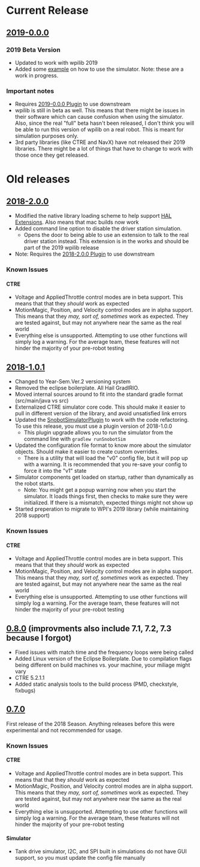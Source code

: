 
# Current Release

## [2019-0.0.0](https://github.com/pjreiniger/SnobotSim/releases/tag/2019-0.0.0)
### 2019 Beta Version
* Updated to work with wpilib 2019
* Added some [example](https://github.com/pjreiniger/SnobotSimExamples) on how to use the simulator. Note: these are a work in progress.

### Important notes
* Requires [2019-0.0.0 Plugin](https://github.com/pjreiniger/SnobotSimPlugin/releases/tag/v2019_0.0.0) to use downstream
* wpilib is still in beta as well. This means that there might be issues in their software which can cause confusion when using the simulator. Also, since the real "full" beta hasn't been released, I don't think you will be able to run this version of wpilib on a real robot. This is meant for simulation purposes only.
* 3rd party libraries (like CTRE and NavX) have not released their 2019 libraries. There might be a lot of things that have to change to work with those once they get released.



# Old releases

## [2018-2.0.0](https://github.com/pjreiniger/SnobotSim/releases/tag/2018-2.0.0)
* Modified the native library loading scheme to help support [HAL Extensions](https://github.com/wpilibsuite/allwpilib/tree/master/simulation/halsim_ds_nt).  Also means that mac builds now work
* Added command line option to disable the driver station simulation.
  * Opens the door to being able to use an extension to talk to the real driver station instead.  This extension is in the works and should be part of the 2019 wpilib release
* Note: Requires the [2018-2.0.0 Plugin](https://github.com/pjreiniger/SnobotSimPlugin/releases/tag/v2018_2.0.0) to use downstream

### Known Issues
#### CTRE
* Voltage and AppliedThrottle control modes are in beta support.  This means that that they *should* work as expected
* MotionMagic, Position, and Velocity control modes are in alpha support.  This means that they *may, sort of, sometimes* work as expected.  They are tested against, but may not anywhere near the same as the real world
* Everything else is unsupported.  Attempting to use other functions will simply log a warning.  For the average team, these features will not hinder the majority of your pre-robot testing

## [2018-1.0.1](https://github.com/pjreiniger/SnobotSim/releases/tag/2018-1.0.1)
* Changed to Year-Sem.Ver.2 versioning system
* Removed the eclipse boilerplate.  All Hail GradlRIO.
* Moved internal sources around to fit into the standard gradle format (src/main/java vs src)
* Externalized CTRE simulator core code.  This should make it easier to pull in different version of the library, and avoid unsatisfied link errors
* Updated the [SnobotSimulatorPlugin](https://plugins.gradle.org/plugin/com.snobot.simulator.plugin.SnobotSimulatorPlugin) to work with the code refactoring.  To use this release, you must use a plugin version of 2018-1.0.0
  * This plugin upgrade allows you to run the simulator from the command line with `gradlew runSnobotSim`
* Updated the configuration file format to know more about the simulator objects.  Should make it easier to create custom overrides.
  * There is a utility that will load the "v0" config file, but it will pop up with a warning.  It is recommended that you re-save your config to force it into the "v1" state
* Simulator components get loaded on startup, rather than dynamically as the robot starts.
  * Note: You might get a popup warning now when you start the simulator.  It loads things first, then checks to make sure they were initialized.  If there is a mismatch, expected things might not show up
* Started preperation to migrate to WPI's 2019 library (while maintaining 2018 support)

### Known Issues
#### CTRE
* Voltage and AppliedThrottle control modes are in beta support.  This means that that they *should* work as expected
* MotionMagic, Position, and Velocity control modes are in alpha support.  This means that they *may, sort of, sometimes* work as expected.  They are tested against, but may not anywhere near the same as the real world
* Everything else is unsupported.  Attempting to use other functions will simply log a warning.  For the average team, these features will not hinder the majority of your pre-robot testing


## [0.8.0](https://github.com/pjreiniger/SnobotSim/releases/tag/0.8.0) (improvments also include 7.1, 7.2, 7.3 because I forgot)
* Fixed issues with match time and the frequency loops were being called
* Added Linux version of the Eclipse Boilerplate.  Due to compilation flags being different on build machines vs. your machine, your miliage might vary
* CTRE 5.2.1.1
* Added static analysis tools to the build process (PMD, checkstyle, fixbugs)

## [0.7.0](https://github.com/pjreiniger/SnobotSim/releases/tag/0.7.0)
First release of the 2018 Season.  Anything releases before this were experimental and not recommended for usage.

### Known Issues
#### CTRE
* Voltage and AppliedThrottle control modes are in beta support.  This means that that they *should* work as expected
* MotionMagic, Position, and Velocity control modes are in alpha support.  This means that they *may, sort of, sometimes* work as expected.  They are tested against, but may not anywhere near the same as the real world
* Everything else is unsupported.  Attempting to use other functions will simply log a warning.  For the average team, these features will not hinder the majority of your pre-robot testing

#### Simulator
* Tank drive simulator, I2C, and SPI built in simulations do not have GUI support, so you must update the config file manually
